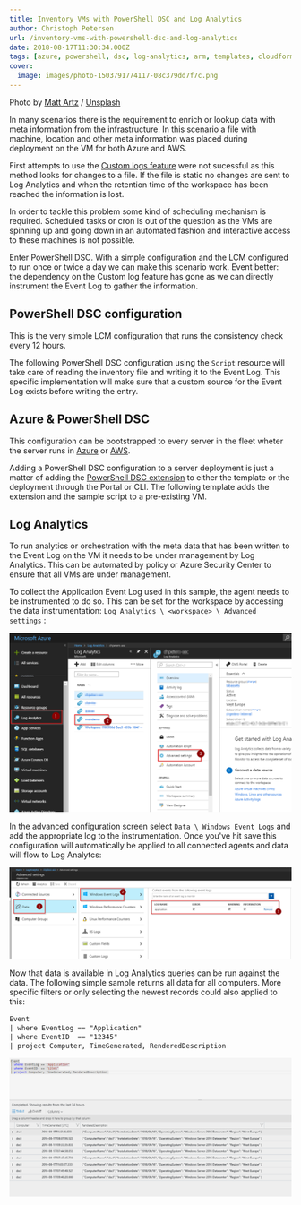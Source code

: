 ```yaml
---
title: Inventory VMs with PowerShell DSC and Log Analytics
author: Christoph Petersen
url: /inventory-vms-with-powershell-dsc-and-log-analytics
date: 2018-08-17T11:30:34.000Z
tags: [azure, powershell, dsc, log-analytics, arm, templates, cloudformation]
cover: 
  image: images/photo-1503791774117-08c379dd7f7c.png
---
```


Photo by [Matt Artz](https://unsplash.com/@mattartz?utm_source=ghost&amp;utm_medium=referral&amp;utm_campaign=api-credit) / [Unsplash](https://unsplash.com/?utm_source=ghost&amp;utm_medium=referral&amp;utm_campaign=api-credit)

In many scenarios there is the requirement to enrich or lookup data with meta information from the infrastructure. In this scenario a file with machine, location and other meta information was placed during deployment on the VM for both Azure and AWS.

First attempts to use the [Custom logs feature](https://docs.microsoft.com/en-us/azure/log-analytics/log-analytics-data-sources-custom-logs) were not sucessful as this method looks for changes to a file. If the file is static no changes are sent to Log Analytics and when the retention time of the workspace has been reached the information is lost.

In order to tackle this problem some kind of scheduling mechanism is required. Scheduled tasks or cron is out of the question as the VMs are spinning up and going down in an automated fashion and interactive access to these machines is not possible.

Enter PowerShell DSC. With a simple configuration and the LCM configured to run once or twice a day we can make this scenario work. Event better: the dependency on the Custom log feature has gone as we can directly instrument the Event Log to gather the information.

## PowerShell DSC configuration

This is the very simple LCM configuration that runs the consistency check every 12 hours.

The following PowerShell DSC configuration using the `Script` resource will take care of reading the inventory file and writing it to the Event Log. This specific implementation will make sure that a custom source for the Event Log exists before writing the entry.

## Azure & PowerShell DSC

This configuration can be bootstrapped to every server in the fleet wheter the server runs in [Azure](https://docs.microsoft.com/en-us/azure/virtual-machines/extensions/dsc-overview) or [AWS](https://docs.aws.amazon.com/quickstart/latest/powershell-dsc/cfn.html).

Adding a PowerShell DSC configuration to a server deployment is just a matter of adding the [PowerShell DSC extension](https://docs.microsoft.com/en-us/azure/virtual-machines/extensions/dsc-overview) to either the template or the deployment through the Portal or CLI. The following template adds the extension and the sample script to a pre-existing VM.

## Log Analytics

To run analytics or orchestration with the meta data that has been written to the Event Log on the VM it needs to be under management by Log Analytics. This can be automated by policy or Azure Security Center to ensure that all VMs are under management.

To collect the Application Event Log used in this sample, the agent needs to be instrumented to do so. This can be set for the workspace by accessing the data instrumentation: `Log Analytics \ <workspace> \ Advanced settings` :

![la-conf](images/la-conf.png)

In the advanced configuration screen select `Data \ Windows Event Logs` and add the appropriate log to the instrumentation. Once you've hit save this configuration will automatically be applied to all connected agents and data will flow to Log Analytcs:

![la-conf-eventlog](images/la-conf-eventlog.png)

Now that data is available in Log Analytics queries can be run against the data. The following simple sample returns all data for all computers. More specific filters or only selecting the newest records could also applied to this:

```
Event
| where EventLog == "Application"
| where EventID  == "12345"
| project Computer, TimeGenerated, RenderedDescription 
```

![la-query](images/la-query.png)
